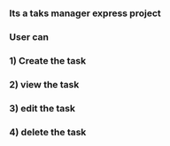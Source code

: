 ###  Its a taks manager express project

### User can 
### 1) Create the task
### 2) view the task
### 3) edit the task
### 4) delete the task